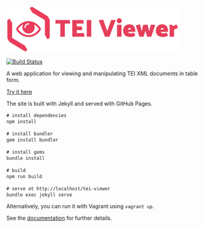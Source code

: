 ![TEI Viewer logo](assets/img/logo.png)

[![Build Status](https://travis-ci.org/alexandermendes/tei-viewer.svg?branch=master)](https://travis-ci.org/alexandermendes/tei-viewer)

A web application for viewing and manipulating TEI XML documents in table form.

[Try it here](https://alexandermendes.github.io/tei-viewer)

The site is built with Jekyll and served with GitHub Pages.

```
# install dependencies
npm install

# install bundler
gem install bundler

# install gems
bundle install

# build
npm run build

# serve at http://localhost/tei-viewer
bundle exec jekyll serve
```

Alternatively, you can run it with Vagrant using `vagrant up`.

See the [documentation](https://alexandermendes.github.io/tei-viewer/docs) for further details.
